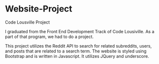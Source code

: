 # Website-Project
Code Lousville Project

I graduated from the Front End Development Track of Code Lousiville.  As a part of that program, we had to do a project.

This project utilizes the Reddit API to search for related subreddits, users, and posts that are related to a search term.
The website is styled using Bootstrap and is written in Javascript.  It utilizes JQuery and underscore.
